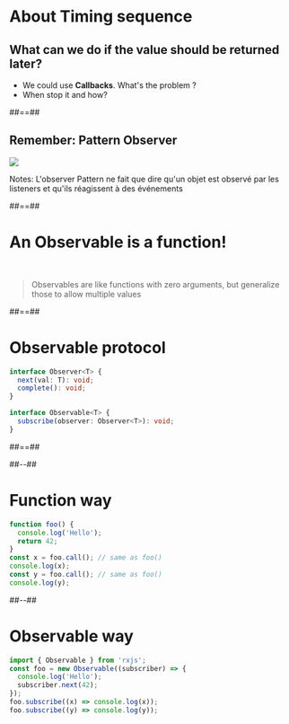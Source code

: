 # About Timing sequence

## What can we do if the value should be returned later?

- We could use **Callbacks**. What's the problem ?
- When stop it and how?

##==##

## Remember: Pattern Observer

<div class="full-center">
 <img src="./assets/images/Pattern-Observer.png">
</div>

Notes:
L'observer Pattern ne fait que dire qu'un objet est observé par les listeners et qu'ils réagissent à des événements

##==##

# An Observable is a function!

<br>

> Observables are like functions with zero arguments, but generalize those to allow multiple values

##==##

<!--  .slide: class="with-code consolas" -->

# Observable protocol

```typescript
interface Observer<T> {
  next(val: T): void;
  complete(): void;
}

interface Observable<T> {
  subscribe(observer: Observer<T>): void;
}
```

<!-- .element: class="big-code" -->

##==##

<!-- .slide: class="two-column-layout" -->

##--##

<!-- .slide: class="with-code consolas" -->

# Function way

```javascript
function foo() {
  console.log('Hello');
  return 42;
}
const x = foo.call(); // same as foo()
console.log(x);
const y = foo.call(); // same as foo()
console.log(y);
```

<!-- .element: class="big-code"-->

##--##

<!-- .slide: class="with-code consolas" -->

# Observable way

```javascript
import { Observable } from 'rxjs';
const foo = new Observable((subscriber) => {
  console.log('Hello');
  subscriber.next(42);
});
foo.subscribe((x) => console.log(x));
foo.subscribe((y) => console.log(y));
```

<!-- .element: class="big-code"-->
